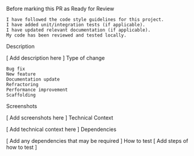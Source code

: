 Before marking this PR as Ready for Review

    I have followed the code style guidelines for this project.
    I have added unit/integration tests (if applicable).
    I have updated relevant documentation (if applicable).
    My code has been reviewed and tested locally.

Description

[ Add description here ]
Type of change

    Bug fix
    New feature
    Documentation update
    Refractoring
    Performance improvement
    Scaffolding

Screenshots

[ Add screenshots here ]
Technical Context

[ Add technical context here ]
Dependencies

[ Add any dependencies that may be required ]
How to test
[ Add steps of how to test ]